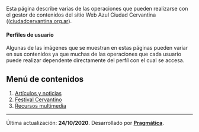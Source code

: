 Esta página describe varias de las operaciones que pueden realizarse con el gestor de contenidos del sitio Web Azul
Ciudad Cervantina (([ciudadcervantina.org.ar](http://ciudadcervantina.org.ar/v2016/)).

#### Perfiles de usuario

Algunas de las imágenes que se muestran en estas páginas pueden variar en sus contenidos ya que muchas de las
operaciones que cada usuario puede realizar dependente directamente del perfíl con el cual se accesa.

## Menú de contenidos

1.  [Artículos y noticias](articulos.md)
2.  [Festival Cervantino](festival.md)
3.  [Recursos multimedia](multimedia.md)

---

Última actualización: **24/10/2020**. Desarrollado por **[Pragmática](http://pragmatica.com.ar)**.

